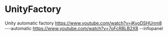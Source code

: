 # UnityFactory
 Unity automatic factory
https://www.youtube.com/watch?v=jKyoDSHUnm8 ---automatic
https://www.youtube.com/watch?v=7oFcRBLB2X8 --infopanel